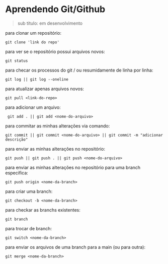 # Aprendendo Git/Github

>sub título: em desenvolvimento

para clonar um repositório:
```
git clone 'link do repo'
```

para ver se o repositório possui arquivos novos: 
```
git status
```

para checar os processos do git / ou resumidamente de linha por linha: 
```
git log || git log --oneline
```

para atualizar apenas arquivos novos:
```
git pull <link-do-repo>
```

para adicionar um arquivo:
```
 git add . || git add <nome-do-arquivo>
```

para commitar as minhas alterações via comando:
```
git commit || git commit <nome-do-arquivo> || git commit -m "adicionar descrição"
```

para enviar as minhas alterações no repositório:
```
git push || git push . || git push <nome-do-arquivo>
```

para enviar as minhas alterações no repositório para uma branch especifica:
```
git push origin <nome-da-branch>
```

para criar uma branch:
```
git checkout -b <nome-da-branch>
```

para checkar as branchs existentes:
```
git branch
```

para trocar de branch:
```
git switch <nome-da-branch>
```

para enviar os arquivos de uma branch para a main (ou para outra):
```
git merge <nome-da-branch>
```